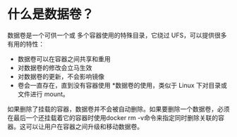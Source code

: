 # 什么是数据卷？

  数据卷是一个可供一个或 多个容器使用的特殊目录，它绕过 UFS，可以提供很多有用的特性：

* 数据卷可以在容器之间共享和重用
* 对数据卷的修改会立马生效
* 对数据卷的更新，不会影响镜像
* 卷会一直存在，直到没有容器使用 \*数据卷的使用，类似于 Linux 下对目录或文件进行 mount。

如果删除了挂载的容器，数据卷并不会被自动删除。如果要删除一个数据卷，必须在最后一个还挂载着它的容器时使用docker rm -v命令来指定同时删除关联的容器。这可以让用户在容器之间升级和移动数据卷。



